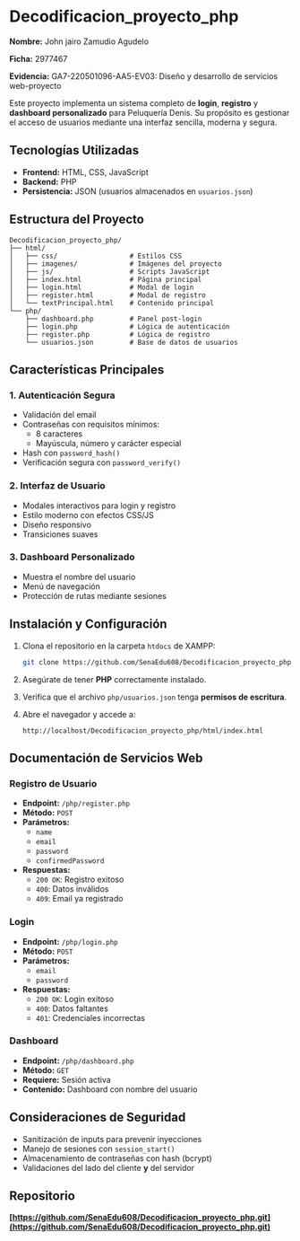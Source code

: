 # Decodificacion_proyecto_php


**Nombre:** John jairo Zamudio Agudelo

**Ficha:**  2977467

**Evidencia:** GA7-220501096-AA5-EV03: Diseño y desarrollo de servicios web-proyecto   


Este proyecto implementa un sistema completo de **login**, **registro** y **dashboard personalizado** para Peluquería Denis. 
Su propósito es gestionar el acceso de usuarios mediante una interfaz sencilla, moderna y segura.




## Tecnologías Utilizadas

- **Frontend:** HTML, CSS, JavaScript  
- **Backend:** PHP  
- **Persistencia:** JSON (usuarios almacenados en `usuarios.json`)

## Estructura del Proyecto

```
Decodificacion_proyecto_php/
├── html/
│   ├── css/                  # Estilos CSS
│   ├── imagenes/             # Imágenes del proyecto
│   ├── js/                   # Scripts JavaScript
│   ├── index.html            # Página principal
│   ├── login.html            # Modal de login
│   ├── register.html         # Modal de registro
│   └── textPrincipal.html    # Contenido principal
└── php/
    ├── dashboard.php         # Panel post-login
    ├── login.php             # Lógica de autenticación
    ├── register.php          # Lógica de registro
    └── usuarios.json         # Base de datos de usuarios
```

## Características Principales

### 1. Autenticación Segura

- Validación del email
- Contraseñas con requisitos mínimos:
  - 8 caracteres
  - Mayúscula, número y carácter especial
- Hash con `password_hash()`
- Verificación segura con `password_verify()`

### 2. Interfaz de Usuario

- Modales interactivos para login y registro
- Estilo moderno con efectos CSS/JS
- Diseño responsivo
- Transiciones suaves

### 3. Dashboard Personalizado

- Muestra el nombre del usuario
- Menú de navegación
- Protección de rutas mediante sesiones

## Instalación y Configuración

1. Clona el repositorio en la carpeta `htdocs` de XAMPP:
   ```bash
   git clone https://github.com/SenaEdu608/Decodificacion_proyecto_php.git
   ```

2. Asegúrate de tener **PHP** correctamente instalado.

3. Verifica que el archivo `php/usuarios.json` tenga **permisos de escritura**.

4. Abre el navegador y accede a:
   ```
   http://localhost/Decodificacion_proyecto_php/html/index.html
   ```

## Documentación de Servicios Web

### Registro de Usuario

- **Endpoint:** `/php/register.php`  
- **Método:** `POST`  
- **Parámetros:**
  - `name`
  - `email`
  - `password`
  - `confirmedPassword`
- **Respuestas:**
  - `200 OK`: Registro exitoso
  - `400`: Datos inválidos
  - `409`: Email ya registrado

### Login

- **Endpoint:** `/php/login.php`  
- **Método:** `POST`  
- **Parámetros:**
  - `email`
  - `password`
- **Respuestas:**
  - `200 OK`: Login exitoso
  - `400`: Datos faltantes
  - `401`: Credenciales incorrectas

### Dashboard

- **Endpoint:** `/php/dashboard.php`  
- **Método:** `GET`  
- **Requiere:** Sesión activa  
- **Contenido:** Dashboard con nombre del usuario

## Consideraciones de Seguridad

- Sanitización de inputs para prevenir inyecciones
- Manejo de sesiones con `session_start()`
- Almacenamiento de contraseñas con hash (bcrypt)
- Validaciones del lado del cliente **y** del servidor



## Repositorio

**[https://github.com/SenaEdu608/Decodificacion_proyecto_php.git](https://github.com/SenaEdu608/Decodificacion_proyecto_php.git)**
